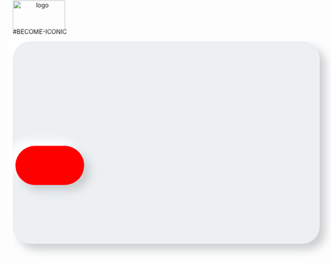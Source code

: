 #BECOME-ICONIC

<img style="justify-content: center; text-align: center; position: absolute;
            top: 1px;" title="logo" src="https://github.com/vincentlesang/vincentlesang.github.io/blob/master/logosubs.png" width="120" height="68"> 

<div style="width:700px; height: 400px; padding: 60px 3px 5px;
            border-radius: 40px; 
            background: #ecf0f3;
            box-shadow: 13px 13px 20px #cbced1,
            -13px -13px 20px #ffffff"
            title="showcard">         
<div style="display: inline-block; top: 180px; width:157.5px; height: 90px;  
            border-radius: 60px; 
            overflow: hidden;
            position: relative;
            left: 3px;
            background: #FF0000;
            box-shadow: 13px 13px 20px #cbced1,
            -13px -13px 20px #ffffff"
            title="mark" alt="mark" > 
            
<div style="display: inline-block; top: -30px; width:157.5px; height: 157.5px;   
            border-radius: 50%; 
            overflow: hidden;
            position: relative;
            left: 225px;
            background: radial-gradient(#ffb347, orange);
            box-shadow: 13px 13px 20px #cbced1,
            -13px -13px 20px #ffffff"
            title="hold" alt="hold"> 
            
<div style="display: inline-block; top: -30px; width:157.5px; height: 157.5px;   
            border-radius: 50%; 
            overflow: hidden;
            position: relative;
            left: 225px;
            background: radial-gradient(#ffb347, black);
            box-shadow: 13px 13px 20px #cbced1,
            -13px -13px 20px #ffffff"
            title="r" alt="r"> 
            
 <div style="display: inline-block; top: 30px; width:157.5px; height: 90px;  
            border-radius: 30px; 
            position: relative;
            left: 230px;
            background: #00FFFF;
            box-shadow: 13px 13px 20px #cbced1,
            -13px -13px 20px #ffffff"
            title="score" alt="score"> 

</div>



